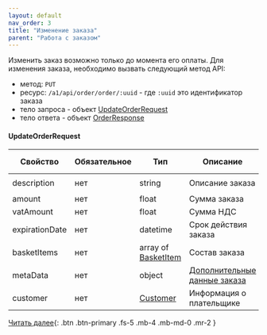 ```yaml
---
layout: default
nav_order: 3
title: "Изменение заказа"
parent: "Работа с заказом"
---
```


Изменить заказ возможно только до момента его оплаты.
Для изменения заказа, необходимо вызвать следующий метод API:

- метод: `PUT`
- ресурс: `/a1/api/order/order/:uuid` - где `:uuid` это идентификатор заказа 
- тело запроса - объект [UpdateOrderRequest](#updateorderrequest)
- тело ответа - объект [OrderResponse](/docs/order/create/#orderresponse)


#### UpdateOrderRequest

| Свойство        | Обязательное | Тип                                 | Описание                                              | Пример значения
| --------------- | -------------|------------------------------------ | ----------------------------------------------------- | ----------------
| description     | нет          | string                              | Описание заказа                                       | `Оплата номера в отеле`
| amount          | нет          | float                               | Сумма заказа                                          | `19658.45`
| vatAmount       | нет          | float                               | Сумма НДС                                             | `156.56`
| expirationDate  | нет          | datetime                            | Срок действия заказа                                  | `2020-12-22T00:00:00+00:00`
| basketItems     | нет          | array of [BasketItem](/docs/order/create/#basketitem)  | Состав заказа                      |
| metaData        | нет          | object                              | [Дополнительные данные заказа](/docs/order/metadata/) |
| customer        | нет          | [Customer](/docs/order/create/#customer)               | Информация о плательщике           |


[Читать далее](/docs/order/delete){: .btn .btn-primary .fs-5 .mb-4 .mb-md-0 .mr-2 }
